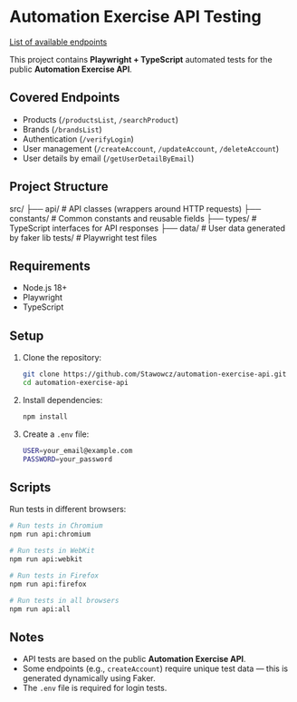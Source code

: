 # Automation Exercise API Testing

[List of available endpoints](https://www.automationexercise.com/api_list)

This project contains **Playwright + TypeScript** automated tests for the public **Automation Exercise API**.

## Covered Endpoints

- Products (`/productsList`, `/searchProduct`)
- Brands (`/brandsList`)
- Authentication (`/verifyLogin`)
- User management (`/createAccount`, `/updateAccount`, `/deleteAccount`)
- User details by email (`/getUserDetailByEmail`)

## Project Structure

src/
├── api/ # API classes (wrappers around HTTP requests)
├── constants/ # Common constants and reusable fields
├── types/ # TypeScript interfaces for API responses
├── data/ # User data generated by faker lib
tests/ # Playwright test files

## Requirements

- Node.js 18+
- Playwright
- TypeScript

## Setup

1. Clone the repository:

   ```bash
   git clone https://github.com/Stawowcz/automation-exercise-api.git
   cd automation-exercise-api
   ```

2. Install dependencies:

   ```bash
   npm install
   ```

3. Create a `.env` file:
   ```bash
   USER=your_email@example.com
   PASSWORD=your_password
   ```

## Scripts

Run tests in different browsers:

```bash
# Run tests in Chromium
npm run api:chromium

# Run tests in WebKit
npm run api:webkit

# Run tests in Firefox
npm run api:firefox

# Run tests in all browsers
npm run api:all
```

## Notes

- API tests are based on the public **Automation Exercise API**.
- Some endpoints (e.g., `createAccount`) require unique test data — this is generated dynamically using Faker.
- The `.env` file is required for login tests.
